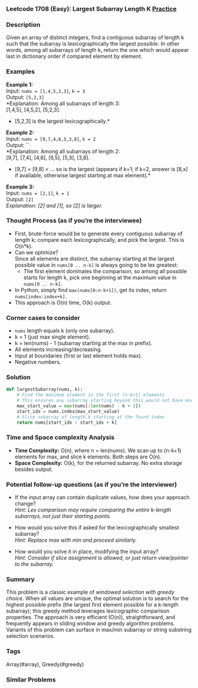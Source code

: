 ### Leetcode 1708 (Easy): Largest Subarray Length K [Practice](https://leetcode.com/problems/largest-subarray-length-k)

### Description  
Given an array of distinct integers, find a contiguous subarray of length k such that the subarray is lexicographically the largest possible. In other words, among all subarrays of length k, return the one which would appear last in dictionary order if compared element by element.

### Examples  

**Example 1:**  
Input: `nums = [1,4,5,2,3]`, `k = 3`  
Output: `[5,2,3]`  
*Explanation: Among all subarrays of length 3:  
[1,4,5], [4,5,2], [5,2,3].  
- [5,2,3] is the largest lexicographically.*

**Example 2:**  
Input: `nums = [9,7,4,6,5,3,8]`, `k = 2`  
Output: ``  
*Explanation: Among all subarrays of length 2:  
[9,7], [7,4], [4,6], [6,5], [5,3], [3,8].  
- [9,7] < [9,8] < ... so  is the largest (appears if k=1; if k=2, answer is [8,x] if available, otherwise largest starting at max element).*

**Example 3:**  
Input: `nums = [2,1]`, `k = 1`  
Output: `[2]`  
*Explanation: [2] and [1], so [2] is larger.*

### Thought Process (as if you’re the interviewee)  
- First, brute-force would be to generate every contiguous subarray of length k; compare each lexicographically, and pick the largest. This is O(n\*k).
- Can we optimize?  
  Since all elements are distinct, the subarray starting at the largest possible value in `nums[0 .. n-k]` is always going to be lex greatest:  
  - The first element dominates the comparison, so among all possible starts for length k, pick one beginning at the maximum value in `nums[0 .. n-k]`.
- In Python, simply find `max(nums[0:n-k+1])`, get its index, return `nums[index:index+k]`.
- This approach is O(n) time, O(k) output.

### Corner cases to consider  
- `nums` length equals k (only one subarray).
- k = 1 (just max single element).
- k = len(nums) - 1 (subarray starting at the max in prefix).
- All elements increasing/decreasing.
- Input at boundaries (first or last element holds max).
- Negative numbers.

### Solution

```python
def largestSubarray(nums, k):
    # Find the maximum element in the first (n-k+1) elements
    # This ensures any subarray starting beyond this would not have enough length k
    max_start_value = max(nums[:len(nums) - k + 1])
    start_idx = nums.index(max_start_value)
    # Slice subarray of length k starting at the found index
    return nums[start_idx : start_idx + k]
```

### Time and Space complexity Analysis  

- **Time Complexity:** O(n), where n = len(nums). We scan up to (n-k+1) elements for max, and slice k elements. Both steps are O(n).
- **Space Complexity:** O(k), for the returned subarray. No extra storage besides output.

### Potential follow-up questions (as if you’re the interviewer)  

- If the input array can contain duplicate values, how does your approach change?  
  *Hint: Lex comparison may require comparing the entire k-length subarrays, not just their starting points.*

- How would you solve this if asked for the lexicographically smallest subarray?  
  *Hint: Replace max with min and proceed similarly.*

- How would you solve it in place, modifying the input array?  
  *Hint: Consider if slice assignment is allowed, or just return view/pointer to the subarray.*

### Summary
This problem is a classic example of *windowed selection with greedy choice*. When all values are unique, the optimal solution is to search for the highest possible prefix (the largest first element possible for a k-length subarray); this greedy method leverages lexicographic comparison properties. The approach is very efficient (O(n)), straightforward, and frequently appears in sliding window and greedy algorithm problems. Variants of this problem can surface in max/min subarray or string substring selection scenarios.

### Tags
Array(#array), Greedy(#greedy)

### Similar Problems
